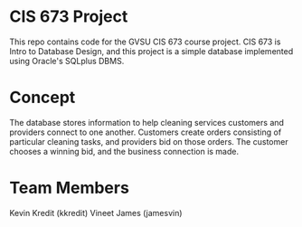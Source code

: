 
# CIS 673 Project

This repo contains code for the GVSU CIS 673 course project. CIS 673 is
Intro to Database Design, and this project is a simple database implemented
using Oracle's SQLplus DBMS.

# Concept

The database stores information to help cleaning services customers and
providers connect to one another. Customers create orders consisting of
particular cleaning tasks, and providers bid on those orders. The customer
chooses a winning bid, and the business connection is made.

# Team Members
Kevin Kredit (kkredit)
Vineet James (jamesvin)